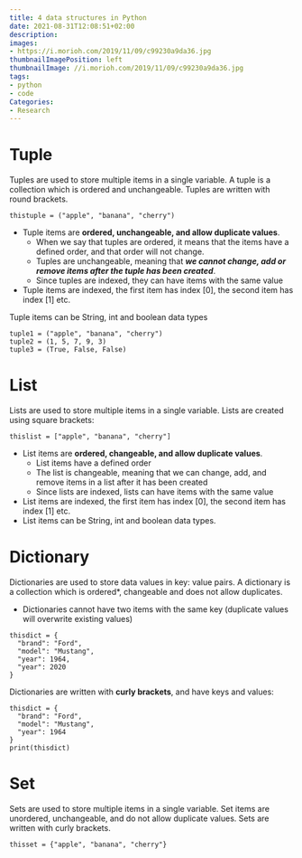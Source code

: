```yaml
---
title: 4 data structures in Python
date: 2021-08-31T12:08:51+02:00
description:
images:
- https://i.morioh.com/2019/11/09/c99230a9da36.jpg
thumbnailImagePosition: left
thumbnailImage: //i.morioh.com/2019/11/09/c99230a9da36.jpg
tags:
- python
- code
Categories:
- Research
---
```

# Tuple
Tuples are used to store multiple items in a single variable.
A tuple is a collection which is ordered and unchangeable.
Tuples are written with round brackets.
```
thistuple = ("apple", "banana", "cherry")
```
* Tuple items are **ordered, unchangeable, and allow duplicate values**.
  - When we say that tuples are ordered, it means that the items have a defined order, and that order will not change.
  - Tuples are unchangeable, meaning that ***we cannot change, add or remove items after the tuple has been created***.
  - Since tuples are indexed, they can have items with the same value
* Tuple items are indexed, the first item has index [0], the second item has index [1] etc.

Tuple items can be String, int and boolean data types
```
tuple1 = ("apple", "banana", "cherry")
tuple2 = (1, 5, 7, 9, 3)
tuple3 = (True, False, False)
```
# List
Lists are used to store multiple items in a single variable.
Lists are created using square brackets:
```
thislist = ["apple", "banana", "cherry"]
```
* List items are **ordered, changeable, and allow duplicate values**.
  - List items have a defined order
  - The list is changeable, meaning that we can change, add, and remove items in a list after it has been created
  - Since lists are indexed, lists can have items with the same value
* List items are indexed, the first item has index [0], the second item has index [1] etc.
* List items can be String, int and boolean data types.

# Dictionary
Dictionaries are used to store data values in key: value pairs.
A dictionary is a collection which is ordered*, changeable and does not allow duplicates.
- Dictionaries cannot have two items with the same key (duplicate values will overwrite existing values)
```
thisdict = {
  "brand": "Ford",
  "model": "Mustang",
  "year": 1964,
  "year": 2020
}
```
Dictionaries are written with **curly brackets**, and have keys and values:
```
thisdict = {
  "brand": "Ford",
  "model": "Mustang",
  "year": 1964
}
print(thisdict)
```
# Set
Sets are used to store multiple items in a single variable.
Set items are unordered, unchangeable, and do not allow duplicate values.
Sets are written with curly brackets.
```
thisset = {"apple", "banana", "cherry"}
```
